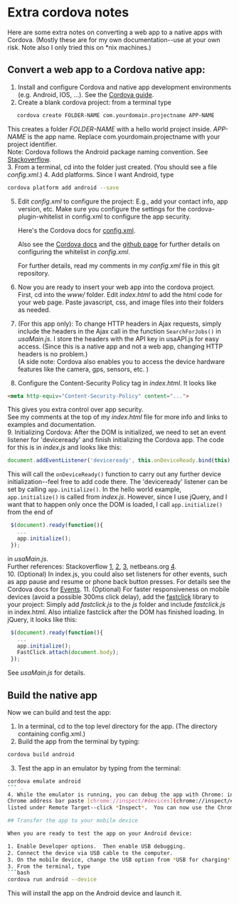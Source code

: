 # Extra cordova notes

Here are some extra notes on converting a web app to a native 
apps with Cordova.  (Mostly these are for my own documentation--use at
your own risk.  Note also I only tried this on *nix machines.)

## Convert a web app to a Cordova native app:

1. Install and configure Cordova and native app development
environments (e.g. Android, IOS, ...). See the
[Cordova guide](https://cordova.apache.org/docs/en/latest/guide/cli/index.html).
2. Create a blank cordova project: from a terminal type  
 ```bash
    cordova create FOLDER-NAME com.yourdomain.projectname APP-NAME  
 ```  
 This creates a folder *FOLDER-NAME* with a hello world project 
 inside.  *APP-NAME* is the app name.  Replace com.yourdomain.projectname
 with your project identifier.  
 Note: Cordova follows the Android package naming convention.
 See [Stackoverflow](http://stackoverflow.com/questions/6273892/android-package-name-convention).  
3. From a terminal, cd into the folder just created.  (You should see a file *config.xml*.)
4. Add platforms.  Since I want Android, type  
 ```bash
 cordova platform add android --save
 ```  
5. Edit *config.xml* to configure the project: E.g., add your contact info, app version, etc.
   Make sure you configure the settings for the cordova-plugin-whitelist 
   in config.xml to configure the app security.
   
   Here's the Cordova docs for [config.xml](https://cordova.apache.org/docs/en/latest/config_ref/).

   Also see the [Cordova docs](https://cordova.apache.org/docs/en/latest/reference/cordova-plugin-whitelist/)
   and the [github page](https://github.com/apache/cordova-plugin-whitelist) for further details on 
   configuring the whitelist in *config.xml*.
   
   For further details, read my comments in my *config.xml* file in this git repository.
6. Now you are ready to insert your web app into the cordova project.  
   First, cd into the *www/* folder.  Edit *index.html* to add the html code for your web page.
   Paste javascript, css, and image files into their folders as needed.
7. (For this app only): To change HTTP headers in Ajax requests, simply include the headers 
 in the Ajax call in the function `SearchForJobs()` in 
 *usaMain.js*.  I store the headers with the API key in usaAPI.js for easy access.
 (Since this is a native app and not a web app, changing HTTP headers is no problem.)  
 (A side note: Cordova also enables you to access the device hardware
 features like the camera, gps, sensors, etc. )

8. Configure the Content-Security Policy <meta> tag in *index.html*.  It looks like  
 ```html
 <meta http-equiv="Content-Security-Policy" content="...">
 ```
 This gives you extra control over app security.  
 See my comments at the top of my *index.html* file for more info and links
 to examples and documentation.  
9. Initializing Cordova: After the DOM is initialized, we need to 
 set an event listener for 'deviceready' and finish initializing the 
 Cordova app.  The code for this is in *index.js* and looks like this:  
 ```javascript
 document.addEventListener('deviceready', this.onDeviceReady.bind(this), false);
 ```  
 This will call the ```onDeviceReady()``` function to carry out any further
 device initialization--feel free to add code there.
 The 'deviceready' listener can be set by calling ```app.initialize()```.
 In the hello world example, ```app.initialize()```
 is called from *index.js*.  However, since I use jQuery, and I want that 
 to happen only once the DOM is loaded, I call ```app.initialize()``` from 
 the end of  
```javascript
 $(document).ready(function(){  
   ...  
   app.initialize();  
 });  
 ```
 in *usaMain.js*.  
 Further references: Stackoverflow [1](http://stackoverflow.com/a/23201738),
 [2](http://stackoverflow.com/a/12576086),
 [3](http://stackoverflow.com/a/14109006), netbeans.org
 [4](https://netbeans.org/kb/docs/webclient/cordova-gettingstarted.html).  
10. (Optional) In index.js, you could also set listeners for other events,
 such as app pause and resume or phone back button presses. For details
 see the Cordova docs for [Events](https://cordova.apache.org/docs/en/latest/cordova/events/events.html).
11. (Optional) For faster responsiveness on mobile devices 
 (avoid a possible 300ms click delay), add the 
 [fastclick](https://github.com/ftlabs/fastclick) library to your project:
  Simply add *fastclick.js* to the *js* folder and include 
  *fastclick.js* in index.html.  Also intialize fastclick after the 
  DOM has finished loading.  In jQuery, it looks like this:
```javascript
 $(document).ready(function(){
   ...
   app.initialize();
   FastClick.attach(document.body);
 });
 ```
 See *usaMain.js* for details.


## Build the native app

Now we can build and test the app:

1. In a terminal, cd to the top level directory for the app.  (The directory containing config.xml.)
2. Build the app from the terminal by typing:  
 ```bash
 cordova build android
 ```
3. Test the app in an emulator by typing from the terminal:
 ```bash
 cordova emulate android
 ``` . 
4. While the emulator is running, you can debug the app with Chrome: in the 
 Chrome address bar paste [chrome://inspect/#devices](chrome://inspect/#devices).  You should see the app
 listed under Remote Target--click *Inspect*.  You can now use the Chrome debugging tools.

## Transfer the app to your mobile device

When you are ready to test the app on your Android device:

1. Enable Developer options.  Then enable USB debugging.
2. Connect the device via USB cable to the computer.  
3. On the mobile device, change the USB option from *USB for charging* to *Transfer Files*.
3. From the terminal, type
 ```bash
 cordova run android --device
 ```
 This will install the app on the Android device and launch it.
